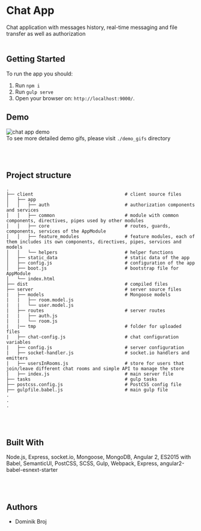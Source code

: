 # Chat App

Chat application with messages history, real-time messaging and file transfer as well as authorization
<br/><br/>

## Getting Started

To run the app you should:

1. Run ```npm i```
2. Run ```gulp serve```
3. Open your browser on: ```http://localhost:9000/```.


## Demo

![chat app demo](./demo_gifs/6.Demo.gif)
<br/>
To see more detailed demo gifs, please visit ```./demo_gifs``` directory

<br/><br/>


## Project structure
```
.  
├── client                                  # client source files  
│   ├── app                                  
│   │   ├── auth                            # authorization components and services
│   │   ├── common                          # module with common components, directives, pipes used by other modules
│   │   ├── core                            # routes, guards, components, services of the AppModule
│   │   ├── feature_modules                 # feature modules, each of them includes its own components, directives, pipes, services and models
│   │   └── helpers                         # helper functions
│   ├── static_data                         # static data of the app
│   ├── config.js                           # configuration of the app
│   ├── boot.js                             # bootstrap file for AppModule
│   └── index.html  
├── dist                                    # compiled files   
├── server                                  # server source files
|   ├── models                              # Mongoose models
|   |   ├── room.model.js
|   |   └── user.model.js
|   ├── routes                              # server routes
|   |   ├── auth.js
|   |   └── room.js
|   |── tmp                                 # folder for uploaded files
|   ├── chat-config.js                      # chat configuration variables
|   ├── config.js                           # server configuration
|   ├── socket-handler.js                   # socket.io handlers and emitters
|   ├── usersInRooms.js                     # store for users that join/leave different chat rooms and simple API to manage the store
|   ├── index.js                            # main server file
├── tasks                                   # gulp tasks
├── postcss.config.js                       # PostCSS config file
├── gulpfile.babel.js                       # main gulp file
.
.
.
```
<br/><br/>

## Built With

Node.js, Express, socket.io, Mongoose, MongoDB, Angular 2, ES2015 with Babel, SemanticUI, PostCSS, SCSS, Gulp, Webpack, Express, angular2-babel-esnext-starter

<br/><br/>

## Authors

* Dominik Broj
